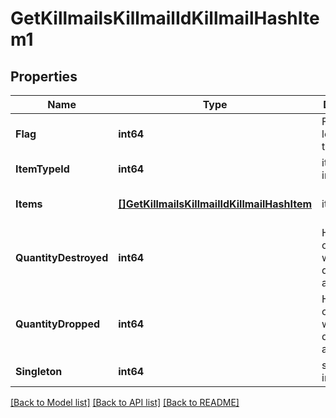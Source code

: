# GetKillmailsKillmailIdKillmailHashItem1

## Properties
Name | Type | Description | Notes
------------ | ------------- | ------------- | -------------
**Flag** | **int64** | Flag for the location of the item  | [default to null]
**ItemTypeId** | **int64** | item_type_id integer | [default to null]
**Items** | [**[]GetKillmailsKillmailIdKillmailHashItem**](get_killmails_killmail_id_killmail_hash_item.md) | items array | [optional] [default to null]
**QuantityDestroyed** | **int64** | How many of the item were destroyed if any  | [optional] [default to null]
**QuantityDropped** | **int64** | How many of the item were dropped if any  | [optional] [default to null]
**Singleton** | **int64** | singleton integer | [default to null]

[[Back to Model list]](../README.md#documentation-for-models) [[Back to API list]](../README.md#documentation-for-api-endpoints) [[Back to README]](../README.md)


